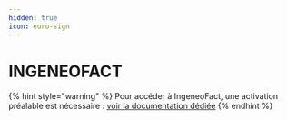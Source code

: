```yaml
---
hidden: true
icon: euro-sign
---
```


# INGENEOFACT

{% hint style="warning" %}
Pour accéder à IngeneoFact, une activation préalable est nécessaire : [voir la documentation dédiée](../administration/activer-ingeneofact.md)
{% endhint %}
